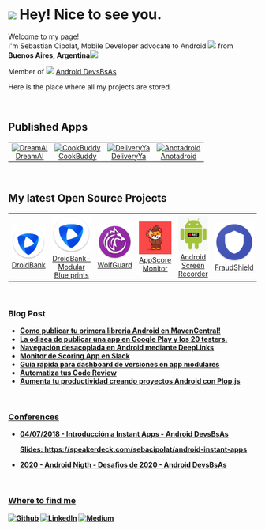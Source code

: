 
<h1><img src="https://emojis.slackmojis.com/emojis/images/1531849430/4246/blob-sunglasses.gif?1531849430" width="30"/> Hey! Nice to see you.</h1>
<p>Welcome to my page! </br> I'm Sebastian Cipolat, Mobile Developer advocate to Android <img src="https://raw.githubusercontent.com/rahul-jha98/github_readme_icons/main/language_and_tools/square/android/android.svg" width="25"/> from  <b>Buenos Aires, Argentina</b><img src="https://cdn-icons-png.flaticon.com/512/555/555615.png" width="25"/>

Member of <img src="https://pbs.twimg.com/profile_images/1017433638726782976/sASijhQZ_400x400.jpg" width="30"/> [Android DevsBsAs](https://twitter.com/AndroidDevsBsAs)

Here is the place where all my projects are stored.
</h1>
<br/>

## Published Apps

<table>
  <tr>
    <td align="center">
      <a href="https://play.google.com/store/apps/details?id=com.dreamai.app">
        <img src="https://play-lh.googleusercontent.com/A1AhW9wVRgHcYVfqW8965VK4Yp1m1Ae1C70dyqmOJ4tauT_3W3_XKhQum4ln8LD3-w=s48-rw" width="100px;" alt="DreamAI"/>
      </a>
      <br />
      <a href="https://play.google.com/store/apps/details?id=com.dreamai.app">DreamAI</a>
    </td>
    <td align="center">
      <a href="https://play.google.com/store/apps/details?id=com.cookbuddy.app">
        <img src="https://lh3.googleusercontent.com/D_uiMEEN9GKejPpLbua8HxEMZZqSvIV8aR3cFwzYXD18TjIA4aNaUu125CiYSnwi5X8" width="100px;" alt="CookBuddy"/>
      </a>
      <br />
      <a href="https://play.google.com/store/apps/details?id=com.cookbuddy.app">CookBuddy</a>
    </td>
      <td align="center">
      <a href="https://play.google.com/store/apps/details?id=com.cipolat.deliveryya">
        <img src="https://play-lh.googleusercontent.com/8lt2hesa4HuwS9pbsg6xMOr_0Z-IIeESPtLgIrgjOtARxfS9QAoJhmkk_YhOOfWrV-4=w240-h480-rw" width="100px;" alt="DeliveryYa"/>
      </a>
      <br />
      <a href="https://play.google.com/store/apps/details?id=com.cipolat.deliveryya">DeliveryYa</a>
    </td>
      <td align="center">
      <a href="httpshttps://play.google.com/store/apps/details?id=cipolat.Anotadroid">
        <img src="https://lh3.googleusercontent.com/yBSwtyn_TvLSAJlcwc6LZsMMix3Txw34EKsycCVxWfd7vRpOFczC3vLzCUc7XTx_wnsI" width="100px;" alt="Anotadroid"/>
      </a>
      <br />
      <a href="https://play.google.com/store/apps/details?id=cipolat.Anotadroid">Anotadroid</a>
    </td>
  </tr>
</table>
</h1>
<br/>

## My latest Open Source Projects 
<table>
  <tr>
    <td align="center">
      <a href="https://github.com/sebacipolat/DroidBank">
        <img src="https://raw.githubusercontent.com/sebacipolat/DroidBank/main/app/src/main/res/mipmap-xxxhdpi/ic_launcher.png" width="100px;" alt="DroidBank"/>
      </a>
      <br />
      <a href="https://github.com/sebacipolat/DroidBank">DroidBank</a>
    </td>
    <td align="center">
      <a href="https://github.com/sebacipolat/DroidBank-modular">
        <img src="https://raw.githubusercontent.com/sebacipolat/DroidBank/main/app/src/main/res/mipmap-xxxhdpi/ic_launcher.png" width="100px;" alt="DroidBank-Modular"/>
      </a>
      <br />
      <a href="https://github.com/sebacipolat/DroidBank-modular">DroidBank-Modular Blue prints</a>
    </td>
    <td align="center">
      <a href="https://github.com/sebacipolat/WolfGuard">
        <img src="https://raw.githubusercontent.com/sebacipolat/WolfGuard/master/app/src/main/res/mipmap-xxxhdpi/ic_launcher.png" width="100px;" alt="WolfGuard"/>
      </a>
      <br />
      <a href="https://github.com/sebacipolat/WolfGuard">WolfGuard</a>
    </td>
    <td align="center">
      <a href="https://github.com/sebacipolat/app-score-monitor">
        <img src="https://raw.githubusercontent.com/sebacipolat/app-score-monitor/master/images/dog_inspector.jpeg" width="100px;" alt="AppScore Monitor"/>
      </a>
      <br />
      <a href="https://github.com/sebacipolat/app-score-monitor">AppScore Monitor</a>
    </td>
            <td align="center">
      <a href="https://github.com/sebacipolat/android_screen_recorder">
        <img src="https://raw.githubusercontent.com/sebacipolat/android_screen_recorder/master/recorder_icon.png" width="100px;" alt="Android Screen Recorder"/>
      </a>
      <br />
      <a href="https://github.com/sebacipolat/android_screen_recorder">Android Screen Recorder
</a>
    </td>
     <td align="center">
        <a href="https://github.com/sebacipolat/FraudShield">
        <img src="https://raw.githubusercontent.com/sebacipolat/FraudShield/main/ic_launcher.png" width="100px;" alt="FraudShield"/>
        </a>
        <br />
        <a href="https://github.com/sebacipolat/FraudShield">FraudShield
        </a>
    </td>
        <td align="center">
        <a href="https://github.com/sebacipolat/DroidTemplateWizard/tree/main">
        <img src="https://raw.githubusercontent.com/sebacipolat/DroidTemplateWizard/main/images/image.png" width="100px;" alt="FraudShield"/>
        </a>
        <br />
        <a href="https://github.com/sebacipolat/DroidTemplateWizard">DroidTemplateWizard </a>
    </td>
  </tr>
</table>
<br/>

### Blog Post

<ul>
  <li><a href="https://medium.com/@sebastiancipolat/como-publicar-tu-primera-libreria-android-en-mavencentral-50f0aa60fa93"><b>Como publicar tu primera libreria Android en MavenCentral!</i></li>
  <li><a href="https://medium.com/@sebastiancipolat/la-odisea-de-publicar-una-app-en-google-play-y-los-20-testers-8cc315f4d0f1"><b>La odisea de publicar una app en Google Play y los 20 testers.</i></li>
  <li><a href="https://medium.com/@sebastiancipolat/navegaci%C3%B3n-desacoplada-mediante-deeplinks-en-android-ecf9e28bb797"><b>Navegación desacoplada en Android mediante DeepLinks</i></li>
  <li><a href="https://medium.com/@sebastiancipolat/monitor-de-scoring-app-en-slack-319bd5a41516"><b>Monitor de Scoring App en Slack</i></li>
  <li><a href="https://medium.com/@sebastiancipolat/guia-rapida-para-dashboard-de-versiones-en-app-modulares-51cc7c878df"><b>Guia rapida para dashboard de versiones en app modulares</i></li>
  <li><a href="https://medium.com/@sebastiancipolat/automatiza-y-trollea-tus-codes-review-con-danger-ae5853cebd1a"><b>Automatiza tus Code Review</i></li>
  <li><a href="https://medium.com/@sebastiancipolat/aumenta-tu-productividad-creando-proyectos-android-con-plop-js-a02a8613ad19"><b>Aumenta tu productividad creando proyectos Android con Plop.js</i></li>
    
</ul>
<br/>

### Conferences

<ul>
  <li><a href="https://www.youtube.com/watch?v=RZypl0oP7fA&t=265s"><b>04/07/2018 - Introducción a Instant Apps - Android DevsBsAs
    
  Slides: https://speakerdeck.com/sebacipolat/android-instant-apps
</i>
  <li><a href="https://speakerdeck.com/sebacipolat/android-resumen-2020"><b>2020 - Android Nigth - Desafios de 2020 - Android DevsBsAs

</ul>
<br/>
<h3>Where to find me</h3>
<p>
<a href="https://github.com/sebacipolat" target="_blank"><img alt="Github" src="https://img.shields.io/badge/GitHub-%2312100E.svg?&style=for-the-badge&logo=Github&logoColor=white" /></a>
<a href="https://www.linkedin.com/in/sebastiancipolat/" target="_blank"><img alt="LinkedIn" src="https://img.shields.io/badge/linkedin-%230077B5.svg?&style=for-the-badge&logo=linkedin&logoColor=white" /></a> <a href="https://medium.com/@sebastiancipolat" target="_blank"><img alt="Medium" src="https://img.shields.io/badge/medium-%2312100E.svg?&style=for-the-badge&logo=medium&logoColor=white" /></a>
</p>

